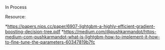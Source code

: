 In Process

Resource:

*https://papers.nips.cc/paper/6907-lightgbm-a-highly-efficient-gradient-boosting-decision-tree.pdf
*https://medium.com/@pushkarmandot/https-medium-com-pushkarmandot-what-is-lightgbm-how-to-implement-it-how-to-fine-tune-the-parameters-60347819b7fc
